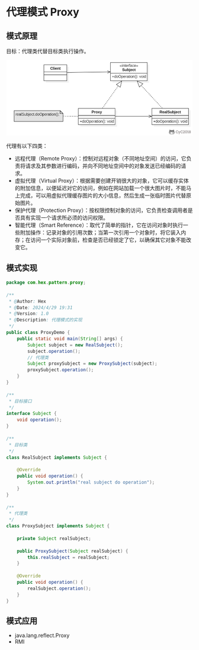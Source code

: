 # 代理模式 Proxy

## 模式原理

目标：代理类代替目标类执行操作。

![](../img/in-post/代理模式.png)

代理有以下四类：
- 远程代理（Remote Proxy）：控制对远程对象（不同地址空间）的访问，它负责将请求及其参数进行编码，并向不同地址空间中的对象发送已经编码的请求。
- 虚拟代理（Virtual Proxy）：根据需要创建开销很大的对象，它可以缓存实体的附加信息，以便延迟对它的访问，例如在网站加载一个很大图片时，不能马上完成，可以用虚拟代理缓存图片的大小信息，然后生成一张临时图片代替原始图片。
- 保护代理（Protection Proxy）：按权限控制对象的访问，它负责检查调用者是否具有实现一个请求所必须的访问权限。
- 智能代理（Smart Reference）：取代了简单的指针，它在访问对象时执行一些附加操作：记录对象的引用次数；当第一次引用一个对象时，将它装入内存；在访问一个实际对象前，检查是否已经锁定了它，以确保其它对象不能改变它。

## 模式实现

```java
package com.hex.pattern.proxy;

/**
 * @Author: Hex
 * @Date: 2024/4/29 19:31
 * @Version: 1.0
 * @Description: 代理模式的实现
 */
public class ProxyDemo {
    public static void main(String[] args) {
        Subject subject = new RealSubject();
        subject.operation();
        // 代理类
        Subject proxySubject = new ProxySubject(subject);
        proxySubject.operation();
    }
}

/**
 * 目标接口
 */
interface Subject {
    void operation();
}

/**
 * 目标类
 */
class RealSubject implements Subject {

    @Override
    public void operation() {
        System.out.println("real subject do operation");
    }
}

/**
 * 代理类
 */
class ProxySubject implements Subject {

    private Subject realSubject;

    public ProxySubject(Subject realSubject) {
        this.realSubject = realSubject;
    }

    @Override
    public void operation() {
        realSubject.operation();
    }
}
```

## 模式应用

- java.lang.reflect.Proxy
- RMI
